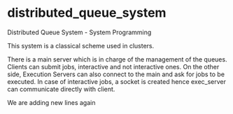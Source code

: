 # distributed_queue_system

Distributed Queue System - System Programming

This system is a classical scheme used in clusters. 

There is a main server which is in charge of the management of the queues. Clients can submit jobs, interactive and not interactive ones. On the other side, Execution Servers can also connect to the main and ask for jobs to be executed. In case of interactive jobs, a socket is created hence exec_server can communicate directly with client.

We are adding new lines again 